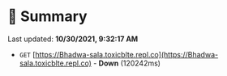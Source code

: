 # 📖 Summary
Last updated: **10/30/2021, 9:32:17 AM**

- `GET` [https://Bhadwa-sala.toxicblte.repl.co](https://Bhadwa-sala.toxicblte.repl.co) - **Down** (120242ms)
